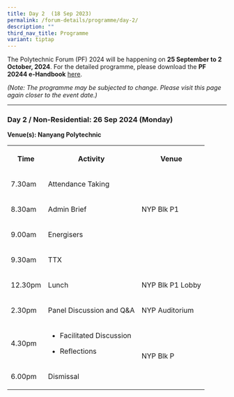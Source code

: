 ```yaml
---
title: Day 2  (18 Sep 2023)
permalink: /forum-details/programme/day-2/
description: ""
third_nav_title: Programme
variant: tiptap
---
```

<p>The Polytechnic Forum (PF) 2024 will be happening on <strong>25 September to 2 October, 2024</strong>.
For the detailed programme, please download the&nbsp;<strong>PF 20244 e-Handbook</strong> 
<a href="/files/pf%202023%20-%20e-handbook%20(updated%209%20sep).pdf" rel="noopener noreferrer nofollow" target="_blank">here</a>.</p>
<p><em>(Note: The programme may be subjected to change. Please visit this page again closer to the event date.)</em>
</p>
<hr>
<h3><strong>Day 2 / Non-Residential: 26 Sep 2024 (Monday)</strong></h3>
<p><strong>Venue(s): Nanyang Polytechnic</strong>
</p>
<table style="minWidth: 75px">
<colgroup>
<col>
<col>
<col>
</colgroup>
<tbody>
<tr>
<th rowspan="1" colspan="1">
<p>Time</p>
</th>
<th rowspan="1" colspan="1">
<p>Activity</p>
</th>
<th rowspan="1" colspan="1">
<p>Venue</p>
</th>
</tr>
<tr>
<td rowspan="1" colspan="1">
<p>7.30am</p>
</td>
<td rowspan="1" colspan="1">
<p>Attendance Taking</p>
</td>
<td rowspan="3" colspan="1">
<p>NYP Blk P1</p>
</td>
</tr>
<tr>
<td rowspan="1" colspan="1">
<p>8.30am</p>
</td>
<td rowspan="1" colspan="1">
<p>Admin Brief</p>
</td>
</tr>
<tr>
<td rowspan="1" colspan="1">
<p>9.00am</p>
</td>
<td rowspan="1" colspan="1">
<p>Energisers</p>
</td>
</tr>
<tr>
<td rowspan="1" colspan="1">
<p>9.30am</p>
</td>
<td rowspan="1" colspan="1">
<p>TTX</p>
</td>
<td rowspan="1" colspan="1">
<p></p>
</td>
</tr>
<tr>
<td rowspan="1" colspan="1">
<p>12.30pm</p>
</td>
<td rowspan="1" colspan="1">
<p>Lunch</p>
</td>
<td rowspan="1" colspan="1">
<p>NYP Blk P1 Lobby</p>
</td>
</tr>
<tr>
<td rowspan="1" colspan="1">
<p>2.30pm</p>
</td>
<td rowspan="1" colspan="1">
<p>Panel Discussion and Q&amp;A</p>
</td>
<td rowspan="1" colspan="1">
<p>NYP Auditorium</p>
</td>
</tr>
<tr>
<td rowspan="1" colspan="1">
<p>4.30pm</p>
</td>
<td rowspan="1" colspan="1">
<ul data-tight="true" class="tight">
<li>
<p>Facilitated Discussion</p>
</li>
<li>
<p>Reflections</p>
</li>
</ul>
</td>
<td rowspan="2" colspan="1">
<p>NYP Blk P</p>
</td>
</tr>
<tr>
<td rowspan="1" colspan="1">
<p>6.00pm</p>
</td>
<td rowspan="1" colspan="1">
<p>Dismissal</p>
</td>
</tr>
</tbody>
</table>
<p></p>